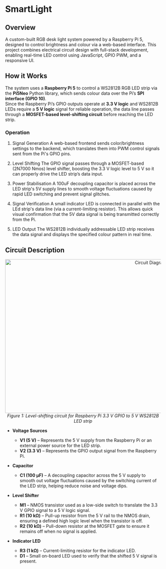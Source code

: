 # SmartLight

## Overview

A custom-built RGB desk light system powered by a Raspberry Pi 5, designed to control brightness and colour via a web-based interface. This project combines electrical circuit design with full-stack development, enabling real-time LED control using JavaScript, GPIO PWM, and a responsive UI.

## How it Works

The system uses a **Raspberry Pi 5** to control a WS2812B RGB LED strip via the **Pi5Neo** Python library, which sends colour data over the Pi’s **SPI interface (GPIO 10)**.  
Since the Raspberry Pi’s GPIO outputs operate at **3.3 V logic** and WS2812B LEDs require a **5 V logic** signal for reliable operation, the data line passes through a **MOSFET-based level-shifting circuit** before reaching the LED strip.

### Operation

1. Signal Generation
   A web-based frontend sends color/brightness settings to the backend, which translates them into PWM control signals sent from the Pi's GPIO pins.

2. Level Shifting
  The GPIO signal passes through a MOSFET-based (2N7000 Nmos) level shifter, boosting the 3.3 V logic level to 5 V so it can properly drive the LED strip’s data input.
   
3. Power Stabilisation
   A 100uF decoupling capacitor is placed across the LED strip's 5V supply lines to smooth voltage fluctuations caused by rapid LED switching and prevent signal glitches.
   
4. Signal Verification
   A small indicator LED is connected in parallel with the LEd strip's data line (via a current-limiting resistor). This allows quick visual confirmation that the 5V data signal is being transmitted correctly from the Pi.
  
7. LED Output
   The WS2812B individually addressable LED strip receives the data signal and displays the specified colour pattern in real time.

## Circuit Description

<p align="center">
  <img width="926" height="496" alt="Circuit Diagram" src="https://github.com/user-attachments/assets/07364ecf-89cb-4cb4-a9e7-a2878bb56097" />
  <br>
  <em>Figure 1: Level-shifting circuit for Raspberry Pi 3.3 V GPIO to 5 V WS2812B LED strip</em>
</p>

- **Voltage Sources**
  - **V1 (5 V)** – Represents the 5 V supply from the Raspberry Pi or an external power source for the LED strip.  
  - **V2 (3.3 V)** – Represents the GPIO output signal from the Raspberry Pi.

- **Capacitor**
  - **C1 (100 µF)** – A decoupling capacitor across the 5 V supply to smooth out voltage fluctuations caused by the switching current of the LED strip, helping reduce noise and voltage dips.

- **Level Shifter**
  - **M1** – NMOS transistor used as a low-side switch to translate the 3.3 V GPIO signal to a 5 V logic signal.  
  - **R1 (10 kΩ)** – Pull-up resistor from the 5 V rail to the NMOS drain, ensuring a defined high logic level when the transistor is off.  
  - **R2 (10 kΩ)** – Pull-down resistor at the MOSFET gate to ensure it remains off when no signal is applied.

- **Indicator LED**
  - **R3 (1 kΩ)** – Current-limiting resistor for the indicator LED.  
  - **D1** – Small on-board LED used to verify that the shifted 5 V signal is present.
